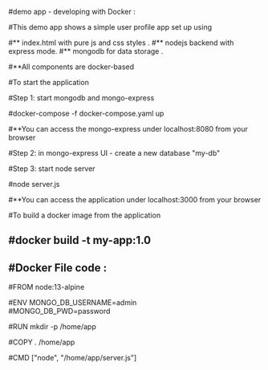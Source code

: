 #demo app - developing with Docker :

#This demo app shows a simple user profile app set up using

   #** index.html with pure js and css styles .
   #** nodejs backend with express mode.
   #** mongodb for data storage .

#**All components are docker-based

#To start the application

#Step 1: start mongodb and mongo-express

#docker-compose -f docker-compose.yaml up

#**You can access the mongo-express under localhost:8080 from your browser

#Step 2: in mongo-express UI - create a new database "my-db"

#Step 3: start node server

#node server.js


#**You can access the application under localhost:3000 from your browser

#To build a docker image from the application

#docker build -t my-app:1.0 
-----------------------------------------------------------------------------------

#Docker File code :
-------------------------------

#FROM node:13-alpine

#ENV MONGO_DB_USERNAME=admin \
    #MONGO_DB_PWD=password

#RUN mkdir -p /home/app

#COPY . /home/app

#CMD ["node", "/home/app/server.js"]

